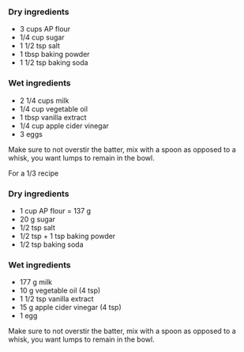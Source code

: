 ### Dry ingredients
* 3 cups AP flour
* 1/4 cup sugar
* 1 1/2 tsp salt
* 1 tbsp baking powder
* 1 1/2 tsp baking soda

### Wet ingredients
* 2 1/4 cups milk
* 1/4 cup vegetable oil
* 1 tbsp vanilla extract
* 1/4 cup apple cider vinegar
* 3 eggs

Make sure to not overstir the batter, mix with a spoon as opposed to a whisk, you want lumps to remain in the bowl. 

For a 1/3 recipe
### Dry ingredients
* 1 cup AP flour = 137 g
* 20 g sugar
* 1/2 tsp salt
* 1/2 tsp + 1 tsp baking powder
* 1/2 tsp baking soda

### Wet ingredients
* 177 g milk
* 10 g vegetable oil (4 tsp)
* 1 1/2 tsp vanilla extract
* 15 g apple cider vinegar (4 tsp)
* 1 egg

Make sure to not overstir the batter, mix with a spoon as opposed to a whisk, you want lumps to remain in the bowl. 
